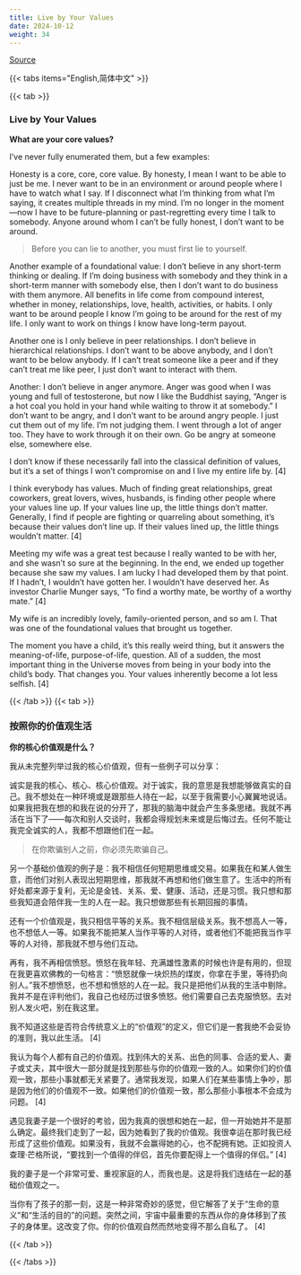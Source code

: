```yaml
---
title: Live by Your Values
date: 2024-10-12
weight: 34
---
```


[Source](https://www.navalmanack.com/almanack-of-naval-ravikant/live-by-your-values)

{{< tabs items="English,简体中文" >}}

{{< tab >}}

### Live by Your Values

**What are your core values?**

I’ve never fully enumerated them, but a few examples:

Honesty is a core, core, core value. By honesty, I mean I want to be able to just be me. I never want to be in an environment or around people where I have to watch what I say. If I disconnect what I’m thinking from what I’m saying, it creates multiple threads in my mind. I’m no longer in the moment—now I have to be future-planning or past-regretting every time I talk to somebody. Anyone around whom I can’t be fully honest, I don’t want to be around.

> Before you can lie to another, you must first lie to yourself.

Another example of a foundational value: I don’t believe in any short-term thinking or dealing. If I’m doing business with somebody and they think in a short-term manner with somebody else, then I don’t want to do business with them anymore. All benefits in life come from compound interest, whether in money, relationships, love, health, activities, or habits. I only want to be around people I know I’m going to be around for the rest of my life. I only want to work on things I know have long-term payout.

Another one is I only believe in peer relationships. I don’t believe in hierarchical relationships. I don’t want to be above anybody, and I don’t want to be below anybody. If I can’t treat someone like a peer and if they can’t treat me like peer, I just don’t want to interact with them.

Another: I don’t believe in anger anymore. Anger was good when I was young and full of testosterone, but now I like the Buddhist saying, “Anger is a hot coal you hold in your hand while waiting to throw it at somebody.” I don’t want to be angry, and I don’t want to be around angry people. I just cut them out of my life. I’m not judging them. I went through a lot of anger too. They have to work through it on their own. Go be angry at someone else, somewhere else.

I don’t know if these necessarily fall into the classical definition of values, but it’s a set of things I won’t compromise on and I live my entire life by. [4]

I think everybody has values. Much of finding great relationships, great coworkers, great lovers, wives, husbands, is finding other people where your values line up. If your values line up, the little things don’t matter. Generally, I find if people are fighting or quarreling about something, it’s because their values don’t line up. If their values lined up, the little things wouldn’t matter. [4]

Meeting my wife was a great test because I really wanted to be with her, and she wasn’t so sure at the beginning. In the end, we ended up together because she saw my values. I am lucky I had developed them by that point. If I hadn’t, I wouldn’t have gotten her. I wouldn’t have deserved her. As investor Charlie Munger says, “To find a worthy mate, be worthy of a worthy mate.” [4]

My wife is an incredibly lovely, family-oriented person, and so am I. That was one of the foundational values that brought us together.

The moment you have a child, it’s this really weird thing, but it answers the meaning-of-life, purpose-of-life, question. All of a sudden, the most important thing in the Universe moves from being in your body into the child’s body. That changes you. Your values inherently become a lot less selfish. [4]

{{< /tab >}}
{{< tab >}}

### 按照你的价值观生活

**你的核心价值观是什么？**

我从未完整列举过我的核心价值观，但有一些例子可以分享：

诚实是我的核心、核心、核心价值观。对于诚实，我的意思是我想能够做真实的自己。我不想处在一种环境或是跟那些人待在一起，以至于我需要小心翼翼地说话。如果我把我在想的和我在说的分开了，那我的脑海中就会产生多条思绪。我就不再活在当下了——每次和别人交谈时，我都会得规划未来或是后悔过去。任何不能让我完全诚实的人，我都不想跟他们在一起。

> 在你欺骗别人之前，你必须先欺骗自己。

另一个基础价值观的例子是：我不相信任何短期思维或交易。如果我在和某人做生意，而他们对别人表现出短期思维，那我就不再想和他们做生意了。生活中的所有好处都来源于复利，无论是金钱、关系、爱、健康、活动，还是习惯。我只想和那些我知道会陪伴我一生的人在一起。我只想做那些有长期回报的事情。

还有一个价值观是，我只相信平等的关系。我不相信层级关系。我不想高人一等，也不想低人一等。如果我不能把某人当作平等的人对待，或者他们不能把我当作平等的人对待，那我就不想与他们互动。

再有，我不再相信愤怒。愤怒在我年轻、充满雄性激素的时候也许是有用的，但现在我更喜欢佛教的一句格言：“愤怒就像一块炽热的煤炭，你拿在手里，等待扔向别人。”我不想愤怒，也不想和愤怒的人在一起。我只是把他们从我的生活中剔除。我并不是在评判他们，我自己也经历过很多愤怒。他们需要自己去克服愤怒。去对别人发火吧，别在我这里。

我不知道这些是否符合传统意义上的“价值观”的定义，但它们是一套我绝不会妥协的准则，我以此生活。 [4]

我认为每个人都有自己的价值观。找到伟大的关系、出色的同事、合适的爱人、妻子或丈夫，其中很大一部分就是找到那些与你的价值观一致的人。如果你们的价值观一致，那些小事就都无关紧要了。通常我发现，如果人们在某些事情上争吵，那是因为他们的价值观不一致。如果他们的价值观一致，那么那些小事根本不会成为问题。 [4]

遇见我妻子是一个很好的考验，因为我真的很想和她在一起，但一开始她并不是那么确定。最终我们走到了一起，因为她看到了我的价值观。我很幸运在那时我已经形成了这些价值观。如果没有，我就不会赢得她的心，也不配拥有她。正如投资人查理·芒格所说，“要找到一个值得的伴侣，首先你要配得上一个值得的伴侣。” [4]

我的妻子是一个非常可爱、重视家庭的人，而我也是。这是将我们连结在一起的基础价值观之一。

当你有了孩子的那一刻，这是一种非常奇妙的感觉，但它解答了关于“生命的意义”和“生活的目的”的问题。突然之间，宇宙中最重要的东西从你的身体移到了孩子的身体里。这改变了你。你的价值观自然而然地变得不那么自私了。 [4]

{{< /tab >}}

{{< /tabs >}}
